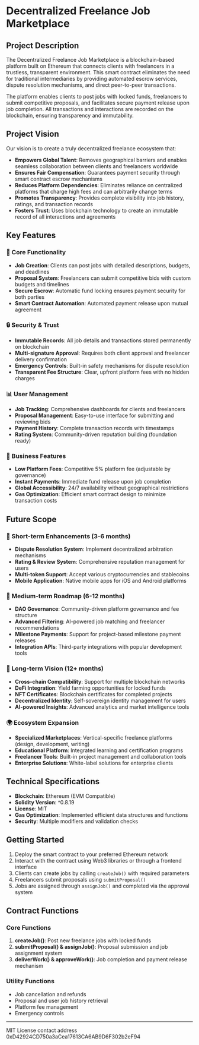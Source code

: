 # Decentralized Freelance Job Marketplace

## Project Description

The Decentralized Freelance Job Marketplace is a blockchain-based platform built on Ethereum that connects clients with freelancers in a trustless, transparent environment. This smart contract eliminates the need for traditional intermediaries by providing automated escrow services, dispute resolution mechanisms, and direct peer-to-peer transactions.

The platform enables clients to post jobs with locked funds, freelancers to submit competitive proposals, and facilitates secure payment release upon job completion. All transactions and interactions are recorded on the blockchain, ensuring transparency and immutability.

## Project Vision

Our vision is to create a truly decentralized freelance ecosystem that:

- **Empowers Global Talent**: Removes geographical barriers and enables seamless collaboration between clients and freelancers worldwide
- **Ensures Fair Compensation**: Guarantees payment security through smart contract escrow mechanisms
- **Reduces Platform Dependencies**: Eliminates reliance on centralized platforms that charge high fees and can arbitrarily change terms
- **Promotes Transparency**: Provides complete visibility into job history, ratings, and transaction records
- **Fosters Trust**: Uses blockchain technology to create an immutable record of all interactions and agreements

## Key Features

### 🚀 Core Functionality
- **Job Creation**: Clients can post jobs with detailed descriptions, budgets, and deadlines
- **Proposal System**: Freelancers can submit competitive bids with custom budgets and timelines
- **Secure Escrow**: Automatic fund locking ensures payment security for both parties
- **Smart Contract Automation**: Automated payment release upon mutual agreement

### 🔒 Security & Trust
- **Immutable Records**: All job details and transactions stored permanently on blockchain
- **Multi-signature Approval**: Requires both client approval and freelancer delivery confirmation
- **Emergency Controls**: Built-in safety mechanisms for dispute resolution
- **Transparent Fee Structure**: Clear, upfront platform fees with no hidden charges

### 📊 User Management
- **Job Tracking**: Comprehensive dashboards for clients and freelancers
- **Proposal Management**: Easy-to-use interface for submitting and reviewing bids
- **Payment History**: Complete transaction records with timestamps
- **Rating System**: Community-driven reputation building (foundation ready)

### 💼 Business Features
- **Low Platform Fees**: Competitive 5% platform fee (adjustable by governance)
- **Instant Payments**: Immediate fund release upon job completion
- **Global Accessibility**: 24/7 availability without geographical restrictions
- **Gas Optimization**: Efficient smart contract design to minimize transaction costs

## Future Scope

### 🌟 Short-term Enhancements (3-6 months)
- **Dispute Resolution System**: Implement decentralized arbitration mechanisms
- **Rating & Review System**: Comprehensive reputation management for users
- **Multi-token Support**: Accept various cryptocurrencies and stablecoins
- **Mobile Application**: Native mobile apps for iOS and Android platforms

### 🔮 Medium-term Roadmap (6-12 months)
- **DAO Governance**: Community-driven platform governance and fee structure
- **Advanced Filtering**: AI-powered job matching and freelancer recommendations
- **Milestone Payments**: Support for project-based milestone payment releases
- **Integration APIs**: Third-party integrations with popular development tools

### 🚀 Long-term Vision (12+ months)
- **Cross-chain Compatibility**: Support for multiple blockchain networks
- **DeFi Integration**: Yield farming opportunities for locked funds
- **NFT Certificates**: Blockchain certificates for completed projects
- **Decentralized Identity**: Self-sovereign identity management for users
- **AI-powered Insights**: Advanced analytics and market intelligence tools

### 🌍 Ecosystem Expansion
- **Specialized Marketplaces**: Vertical-specific freelance platforms (design, development, writing)
- **Educational Platform**: Integrated learning and certification programs
- **Freelancer Tools**: Built-in project management and collaboration tools
- **Enterprise Solutions**: White-label solutions for enterprise clients

## Technical Specifications

- **Blockchain**: Ethereum (EVM Compatible)
- **Solidity Version**: ^0.8.19
- **License**: MIT
- **Gas Optimization**: Implemented efficient data structures and functions
- **Security**: Multiple modifiers and validation checks

## Getting Started

1. Deploy the smart contract to your preferred Ethereum network
2. Interact with the contract using Web3 libraries or through a frontend interface
3. Clients can create jobs by calling `createJob()` with required parameters
4. Freelancers submit proposals using `submitProposal()`
5. Jobs are assigned through `assignJob()` and completed via the approval system

## Contract Functions

### Core Functions
1. **createJob()**: Post new freelance jobs with locked funds
2. **submitProposal() & assignJob()**: Proposal submission and job assignment system  
3. **deliverWork() & approveWork()**: Job completion and payment release mechanism

### Utility Functions
- Job cancellation and refunds
- Proposal and user job history retrieval
- Platform fee management
- Emergency controls

---
MIT License contact address
0xD42924CD750a3aCea17613CA6AB9D6F302b2eF94
